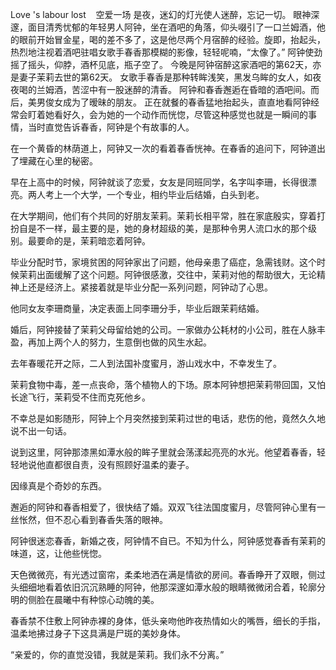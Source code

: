Love 's labour lost    空爱一场
是夜，迷幻的灯光使人迷醉，忘记一切。
眼神深邃，面目清秀忧郁的年轻男人阿钟，坐在酒吧的角落，仰头啜引了一口兰姆酒，他的眼前开始冒金星，喝的差不多了，这是他尽两个月宿醉的经验。旋即，抬起头，热烈地注视着酒吧驻唱女歌手春香那模糊的影像，轻轻呢喃，“太像了。”
阿钟使劲摇了摇头，仰脖，酒杯见底，瓶子空了。
今晚是阿钟宿醉这家酒吧的第62天，亦是妻子茉莉去世的第62天。
女歌手春香是那种转眸浅笑，黑发乌眸的女人，如夜夜喝的兰姆酒，苦涩中有一股迷醉的清香。
阿钟和春香邂逅在昏暗的酒吧间。而后，美男俊女成为了暧昧的朋友。
正在就餐的春香猛地抬起头，直直地看阿钟经常会盯着她看好久，会为她的一个动作而恍惚，尽管这种感觉也就是一瞬间的事情，当时直觉告诉春香，阿钟是个有故事的人。

在一个黄昏的林荫道上，阿钟又一次的看着春香恍神。在春香的追问下，阿钟道出了埋藏在心里的秘密。

早在上高中的时候，阿钟就谈了恋爱，女友是同班同学，名字叫李珊，长得很漂亮。两人考上一个大学，一个专业，相约毕业后结婚，白头到老。

在大学期间，他们有个共同的好朋友茉莉。茉莉长相平常，胜在家底殷实，穿着打扮自是不一样，最主要的是，她的身材超级的美，是那种令男人流口水的那个级别。最要命的是，茉莉暗恋着阿钟。

毕业分配时节，家境贫困的阿钟家出了问题，他母亲患了癌症，急需钱财。这个时候茉莉出面缓解了这个问题。阿钟很感激，交往中，茉莉对他的帮助很大，无论精神上还是经济上。紧接着就是毕业分配一系列问题，阿钟动了心思。

他同女友李珊商量，决定表面上同李珊分手，毕业后跟茉莉结婚。

婚后，阿钟接替了茉莉父母留给她的公司。一家做办公耗材的小公司，胜在人脉丰盈，再加上两个人的努力，生意倒也做的风生水起。

去年春暖花开之际，二人到法国补度蜜月，游山戏水中，不幸发生了。

茉莉食物中毒，差一点丧命，落个植物人的下场。原本阿钟想把茉莉带回国，又怕长途飞行，茉莉受不住而克死他乡。

不幸总是如影随形，阿钟上个月突然接到茉莉过世的电话，悲伤的他，竟然久久地说不出一句话。

说到这里，阿钟那漆黑如潭水般的眸子里就会荡漾起亮亮的水光。他望着春香，轻轻地说他直都很自责，没有照顾好温柔的妻子。

因缘真是个奇妙的东西。

邂逅的阿钟和春香相爱了，很快结了婚。双双飞往法国度蜜月，尽管阿钟心里有一丝怅然，但不忍心看到春香失落的眼神。

阿钟很迷恋春香，新婚之夜，阿钟情不自已。不知为什么，阿钟感觉春香有茉莉的味道，这，让他些恍惚。

天色微微亮，有光透过窗帘，柔柔地洒在满是情欲的房间。春香睁开了双眼，侧过头细细地看着依旧沉沉熟睡的阿钟，他那深邃如潭水般的眼睛微微闭合着，轮廓分明的侧脸在晨曦中有种惊心动魄的美。

春香禁不住敷上阿钟赤裸的身体，低头亲吻他昨夜热情如火的嘴唇，细长的手指，温柔地拂过身子下这具满是尸斑的美妙身体。

“亲爱的，你的直觉没错，我就是茉莉。我们永不分离。”
